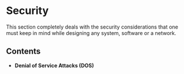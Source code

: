 # Security

This section completely deals with the security considerations that one must keep in mind while designing any system, software or a network.


## Contents

- **Denial of Service Attacks (DOS)**
